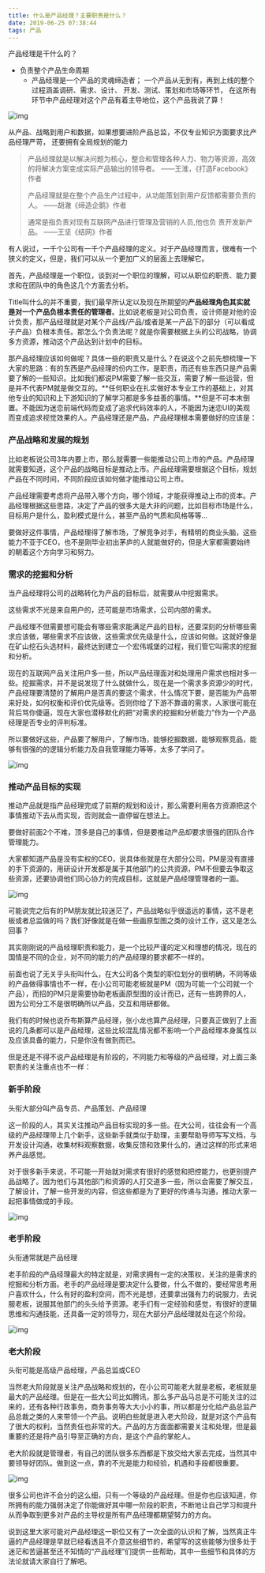 ```yaml
---
title: 什么是产品经理？主要职责是什么？
date: 2019-06-25 07:38:44
tags: 产品
---
```


产品经理是干什么的？

- 负责整个产品生命周期
  - 产品经理是一个产品的灵魂缔造者； 一个产品从无到有，再到上线的整个过程涵盖调研、需求、设计、 开发、测试、策划和市场等环节， 在这所有环节中产品经理对这个产品有着主导地位，这个产品我说了算！

![img](https://github.com/bmwu/bmwu.github.io/blob/master/images/产品经理生命周期.png)



从产品、战略到用户和数据，如果想要进阶产品总监，不仅专业知识方面要求比产品经理严苛， 还要拥有全局规划的能力



> 产品经理就是以解决问题为核心，整合和管理各种人力、物力等资源，高效的将解决方案变成实际产品输出的领导者。 ——王淮，《打造Facebook》作者
>
> 产品经理就是在整个产品生产过程中，从功能策划到用户反馈都需要负责的人。 ——胡澈《缔造企鹅》作者
>
> 通常是指负责对现有互联网产品进行管理及营销的人员,他也负 责开发新产品。 ——王坚《结网》作者

有人说过，一千个公司有一千个产品经理的定义。对于产品经理而言，很难有一个狭义的定义，但是，我们可以从一个更加广义的层面上去理解它。

首先，产品经理是一个职位，谈到对一个职位的理解，可以从职位的职责、能力要求和在团队中的角色这几个方面去分析。

Title叫什么的并不重要，我们最早所认定以及现在所期望的**产品经理角色其实就是对一个产品负根本责任的管理者**。比如说老板是对公司负责，设计师是对他的设计负责，那产品经理就是对某个产品线/产品/或者是某一产品下的部分（可以看成子产品）负根本责任。那怎么个负责法呢？就是你需要根据上头的公司战略，协调多方资源，推动这个产品达到计划中的目标。

那产品经理应该如何做呢？具体一些的职责又是什么？在说这个之前先想梳理一下大家的思路：有的东西是产品经理的份内工作，是职责，而还有些东西只是产品需要了解的一些知识。比如我们都说PM需要了解一些交互，需要了解一些运营，但是并不代表PM就是做交互的。**任何职业在扎实做好本专业工作的基础上，对其他专业的知识和上下游知识的了解学习都是多多益善的事情。**但是不可本末倒置。不能因为迷恋前端代码而变成了追求代码效率的人，不能因为迷恋UI的美观而变成追求视觉效果的人。产品经理还是产品，产品经理根本需要做好的应该是：

### **产品战略和发展的规划**

比如老板说公司3年内要上市，那么就需要一些能推动公司上市的产品。产品经理就需要知道，这个产品的战略目标是推动上市。产品经理需要根据这个目标，规划产品在不同时间，不同阶段应该如何做才能推动公司上市。

产品经理需要考虑将产品带入哪个方向，哪个领域，才能获得推动上市的资本。产品经理根据这些思路，决定了产品的很多大是大非的问题，比如目标市场是什么，目标用户是什么，盈利模式是什么，甚至产品的气质和风格等等…

要做好这件事情，产品经理得了解市场，了解竞争对手，有精明的商业头脑，这些能力不亚于CEO，也不是刚毕业初出茅庐的人就能做好的，但是大家都需要始终的朝着这个方向学习和努力。

### **需求的挖掘和分析**

当产品经理将公司的战略转化为产品的目标后，就需要从中挖掘需求。

这些需求不光是来自用户的，还可能是市场需求，公司内部的需求。

产品经理不但需要想可能会有哪些需求能满足产品的目标，还要深刻的分析哪些需求应该做，哪些需求不应该做，这些需求优先级是什么，应该如何做。这就好像是在矿山挖石头选材料，最终达到建立一个宏伟城堡的过程，我们管它叫需求的挖掘和分析。

现在的互联网产品关注用户多一些，所以产品经理面对和处理用户需求也相对多一些。挖掘需求，并不是说发现了什么就做什么，现在是一个需求多资源少的时代，产品经理要清楚的了解用户是否真的要这个需求，什么情况下要，是否能为产品带来好处，如何权衡和评价优先级等。否则你给了下游不靠谱的需求，人家很可能在背后骂你傻逼，现在大家也潜移默化的把“对需求的挖掘和分析能力”作为一个产品经理是否专业的评判标准。

所以要做好这些，产品要了解用户，了解市场，能够挖掘数据，能够观察竞品，能够有很强的的逻辑分析能力及自我管理能力等等，太多了学问了。

![img](https://github.com/bmwu/bmwu.github.io/blob/master/images/产品经理-傻逼.png)

### **推动产品目标的实现**

推动产品就是指产品经理完成了前期的规划和设计，那么需要利用各方资源把这个事情推动下去从而实现，否则就会一直停留在想法上。

要做好前面2个不难，顶多是自己的事情，但是要推动产品却要求很强的团队合作管理能力。

大家都知道产品是没有实权的CEO，说具体些就是在大部分公司，PM是没有直接的手下资源的，用研设计开发都是属于其他部门的公共资源，PM不但要去争取这些资源，还要协调他们同心协力的完成目标，这就是产品经理管理者的一面。

![img](https://github.com/bmwu/bmwu.github.io/blob/master/images/产品经理-赛龙舟.png)

可能说完之后有的PM朋友就比较迷茫了，产品战略似乎很遥远的事情，这不是老板或者总监做的吗？我们好像就是在做一些画原型图之类的设计工作，这又是怎么回事？

其实刚刚说的产品经理职责和能力，是一个比较严谨的定义和理想的情况，现在的国情是不同的企业，对不同的能力的产品经理的要求都不一样的。

前面也说了无关乎头衔叫什么，在大公司各个类型的职位划分的很明确，不同等级的产品做得事情也不一样，在小公司可能老板就是PM（因为可能一个公司就一个产品），而招的PM只是需要协助老板画原型图的设计而已，还有一些跨界的人，因为公司分工不是很明确所以产品，交互和用研都做。

我们有的时候也说乔布斯算产品经理，张小龙也算产品经理，只要真正做到了上面说的几条都可以是产品经理，这些比较混乱情况都不影响一个产品经理本身属性以及应该具备的能力，只是你没有做到而已。

但是还是不得不说产品经理是有阶段的，不同能力和等级的产品经理，对上面三条职责的关注重点也不一样：

### **新手阶段**

头衔大部分叫产品专员、产品策划、产品经理

这一阶段的人，其实关注推动产品目标实现的多一些。在大公司，往往会有一个高级的产品经理带上几个新手，这些新手就类似于助理，主要帮助导师写写文档，与开发设计沟通，收集材料观察数据，收集反馈和效果什么的，通过这样的形式来培养产品感觉。

对于很多新手来说，不可能一开始就对需求有很好的感觉和把控能力，也更别提产品战略了。因为他们与其他部门和资源的人打交道多一些，所以会需要了解交互，了解设计，了解一些开发的内容，但这些都是为了更好的传递与沟通，推动大家一起把事情做成的手段。

![img](https://github.com/bmwu/bmwu.github.io/blob/master/images/产品经理-战略规划.png)

### **老手阶段**

头衔通常就是产品经理

老手阶段的产品经理最大的特定就是，对需求拥有一定的决策权，关注的是需求的挖掘和分析方面。老手的产品经理是要决定什么要做，什么不做的，要经常思考用户喜欢什么，什么有好的盈利空间，而不光是想，还要拿出强有力的说服力，去说服老板，说服其他部门的头头给予资源。老手们有一定经验和感觉，有很好的逻辑思维和沟通技能，还具备一定的领导力，现在大部分产品经理就处在这个阶段。

![img](https://github.com/bmwu/bmwu.github.io/blob/master/images/产品经理-战略规划2.png)

### **老大阶段**

头衔可能是高级产品经理，产品总监或CEO

当然老大阶段就是关注产品战略和规划的，在小公司可能老大就是老板，老板就是最大的产品经理。但是在一些大公司比如腾讯，那么多产品马总是不可能关注的过来的，还有各种行政事务，商务事务等大大小小的事，所以都是分化给产品总监产品总裁之类的人来带领一个产品。说明白些就是进入老大阶段，就是对这个产品有了很大的权利，当然责任也非常的大。产品的方方面面都需要关注和处理，但是最重要的还是将产品引导至正确的方向，是这个产品的掌舵人。

老大阶段就是管理者，有自己的团队很多东西都是下放交给大家去完成，当然其中要领导好团队。做到这一点，靠的不光是能力和经验，机遇和手段都很重要。

![img](https://github.com/bmwu/bmwu.github.io/blob/master/images/产品经理-战略规划3.png)

很多公司也许不会分的这么细，只有一个等级的产品经理。但是你也应该知道，你所拥有的能力强弱决定了你能做好其中哪一阶段的职责，不断地让自己学习和提升从而争取到更多对产品的主导权是所有产品经理都期望努力的方向。

说到这里大家可能对产品经理这一职位又有了一次全面的认识和了解，当然真正牛逼的产品经理是早就已经看透且不介意这些细节的，希望写的这些能够为很多处于迷茫和苦逼甚至还不知情的“产品经理”们提供一些帮助，其中一些细节和具体的方法论就请大家自行了解吧。